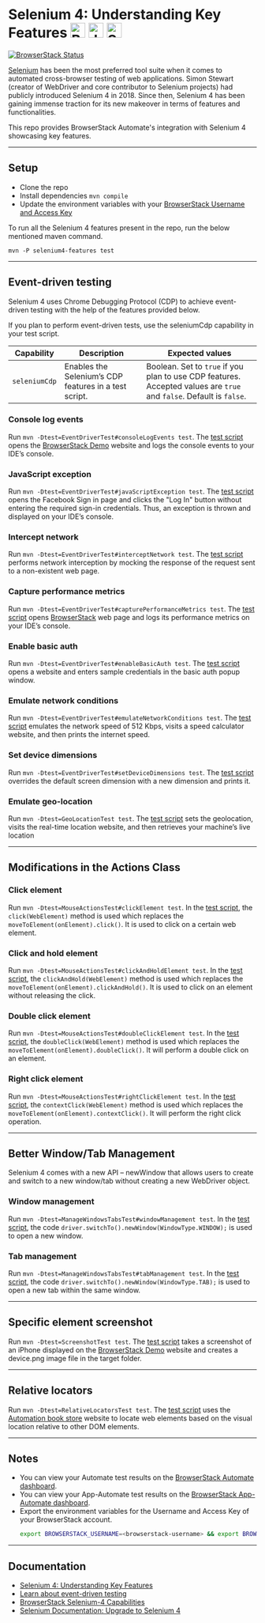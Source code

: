 # Selenium 4: Understanding Key Features <a href="https://www.browserstack.com/"><img src="https://www.vectorlogo.zone/logos/browserstack/browserstack-icon.svg" alt="BrowserStack" height="30"/></a> <a href="https://java.com"><img src="https://www.vectorlogo.zone/logos/java/java-icon.svg" alt="Java" height="30" /></a> <a href="https://www.selenium.dev/"><img src="https://seeklogo.com/images/S/selenium-logo-DB9103D7CF-seeklogo.com.png" alt="Selenium" height="30" /></a>

[![BrowserStack Status](https://automate.browserstack.com/badge.svg?badge_key=SkY5aTNjQkJGekNDNmpGMlVJOXo0anZqVzZYMXdJSzhDT1piZ3IyTzBPOD0tLS8vbjFOcEN0TDZaTHcveG5WRk9GTlE9PQ==--162f8400d22ee6afe02f8674e54a31747e7e08c3)](https://automate.browserstack.com/public-build/SkY5aTNjQkJGekNDNmpGMlVJOXo0anZqVzZYMXdJSzhDT1piZ3IyTzBPOD0tLS8vbjFOcEN0TDZaTHcveG5WRk9GTlE9PQ==--162f8400d22ee6afe02f8674e54a31747e7e08c3)

[Selenium](https://www.browserstack.com/selenium) has been the most preferred tool suite when it comes to automated cross-browser testing of web applications. Simon Stewart (creator of WebDriver and core contributor to Selenium projects) had publicly introduced Selenium 4 in 2018. Since then, Selenium 4 has been gaining immense traction for its new makeover in terms of features and functionalities.

This repo provides BrowserStack Automate's integration with Selenium 4 showcasing key features.

---

## Setup

- Clone the repo
- Install dependencies `mvn compile`
- Update the environment variables with your [BrowserStack Username and Access Key](https://www.browserstack.com/accounts/settings)

To run all the Selenium 4 features present in the repo, run the below mentioned maven command.

``` 
mvn -P selenium4-features test
```

---

## Event-driven testing

Selenium 4 uses Chrome Debugging Protocol (CDP) to achieve event-driven testing with the help of the features provided below.

If you plan to perform event-driven tests, use the seleniumCdp capability in your test script.

| Capability | Description | Expected values |
| ---   | --- | --- |
| ```seleniumCdp``` | Enables the Selenium’s CDP features in a test script. | Boolean. Set to ```true``` if you plan to use CDP features. Accepted values are ```true``` and ```false```. Default is ```false```. |

### Console log events

Run ```mvn -Dtest=EventDriverTest#consoleLogEvents test```. The [test script](src/test/java/com/features/EventDriverTest.java) opens the [BrowserStack Demo](https://bstackdemo.com/) website and logs the console events to your IDE’s console.

### JavaScript exception

Run ```mvn -Dtest=EventDriverTest#javaScriptException test```. The [test script](src/test/java/com/features/EventDriverTest.java) opens the Facebook Sign in page and clicks the "Log In" button without entering the required sign-in credentials. Thus, an exception is thrown and displayed on your IDE’s console.

### Intercept network

Run ```mvn -Dtest=EventDriverTest#interceptNetwork test```. The [test script](src/test/java/com/features/EventDriverTest.java) performs network interception by mocking the response of the request sent to a non-existent web page.

### Capture performance metrics

Run ```mvn -Dtest=EventDriverTest#capturePerformanceMetrics test```. The [test script](src/test/java/com/features/EventDriverTest.java) opens [BrowserStack](https://browserstack.com) web page and logs its performance metrics on your IDE’s console.

### Enable basic auth

Run ```mvn -Dtest=EventDriverTest#enableBasicAuth test```. The [test script](src/test/java/com/features/EventDriverTest.java) opens a website and enters sample credentials in the basic auth popup window.

### Emulate network conditions

Run ```mvn -Dtest=EventDriverTest#emulateNetworkConditions test```. The [test script](src/test/java/com/features/EventDriverTest.java) emulates the network speed of 512 Kbps, visits a speed calculator website, and then prints the internet speed.

### Set device dimensions

Run ```mvn -Dtest=EventDriverTest#setDeviceDimensions test```. The [test script](src/test/java/com/features/EventDriverTest.java) overrides the default screen dimension with a new dimension and prints it.

### Emulate geo-location

Run ```mvn -Dtest=GeoLocationTest test```. The [test script](src/test/java/com/features/GeoLocationTest.java) sets the geolocation, visits the real-time location website, and then retrieves your machine’s live location

---

## Modifications in the Actions Class

### Click element

Run ```mvn -Dtest=MouseActionsTest#clickElement test```. In the [test script](src/test/java/com/features/MouseActionsTest.java), the ```click(WebElement)``` method is used which replaces the ```moveToElement(onElement).click()```. It is used to click on a certain web element.

### Click and hold element

Run ```mvn -Dtest=MouseActionsTest#clickAndHoldElement test```. In the [test script](src/test/java/com/features/MouseActionsTest.java), the ```clickAndHold(WebElement)``` method is used which replaces the ```moveToElement(onElement).clickAndHold()```. It is used to click on an element without releasing the click.

### Double click element

Run ```mvn -Dtest=MouseActionsTest#doubleClickElement test```. In the [test script](src/test/java/com/features/MouseActionsTest.java), the ```doubleClick(WebElement)``` method is used which replaces the ```moveToElement(onElement).doubleClick()```. It will perform a double click on an element.

### Right click element

Run ```mvn -Dtest=MouseActionsTest#rightClickElement test```. In the [test script](src/test/java/com/features/MouseActionsTest.java), the ```contextClick(WebElement)``` method is used which replaces the ```moveToElement(onElement).contextClick()```. It will perform the right click operation.

---

## Better Window/Tab Management

Selenium 4 comes with a new API – newWindow that allows users to create and switch to a new window/tab without creating a new WebDriver object.

### Window management

Run ```mvn -Dtest=ManageWindowsTabsTest#windowManagement test```. In the [test script](src/test/java/com/features/ManageWindowsTabsTest.java), the code ```driver.switchTo().newWindow(WindowType.WINDOW);``` is used to open a new window.

### Tab management

Run ```mvn -Dtest=ManageWindowsTabsTest#tabManagement test```. In the [test script](src/test/java/com/features/ManageWindowsTabsTest.java), the code ```driver.switchTo().newWindow(WindowType.TAB);``` is used to open a new tab within the same window.

---

## Specific element screenshot

Run ```mvn -Dtest=ScreenshotTest test```. The [test script](src/test/java/com/features/ScreenshotTest.java) takes a screenshot of an iPhone displayed on the [BrowserStack Demo](https://bstackdemo.com/) website and creates a device.png image file in the target folder.

---

## Relative locators

Run ```mvn -Dtest=RelativeLocatorsTest test```. The [test script](src/test/java/com/features/RelativeLocatorsTest.java) uses the [Automation book store](https://automationbookstore.dev/) website to locate web elements based on the visual location relative to other DOM elements.

---

## Notes
- You can view your Automate test results on the [BrowserStack Automate dashboard](https://automate.browserstack.com/).
- You can view your App-Automate test results on the [BrowserStack App-Automate dashboard](https://app-automate.browserstack.com/).
- Export the environment variables for the Username and Access Key of your BrowserStack account.
  ```sh
  export BROWSERSTACK_USERNAME=<browserstack-username> && export BROWSERSTACK_ACCESS_KEY=<browserstack-access-key>
  ```
---

## Documentation
- [Selenium 4: Understanding Key Features](https://www.browserstack.com/guide/selenium-4-features)
- [Learn about event-driven testing](https://www.browserstack.com/docs/automate/selenium/event-driven-testing)
- [BrowserStack Selenium-4 Capabilities](https://www.browserstack.com/automate/capabilities?tag=selenium-4)
- [Selenium Documentation: Upgrade to Selenium 4](https://www.selenium.dev/documentation/webdriver/getting_started/upgrade_to_selenium_4/)